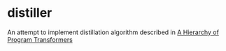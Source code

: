 # distiller

An attempt to implement distillation algorithm described in [A Hierarchy of Program Transformers](https://citeseerx.ist.psu.edu/viewdoc/summary?doi=10.1.1.406.1112)
